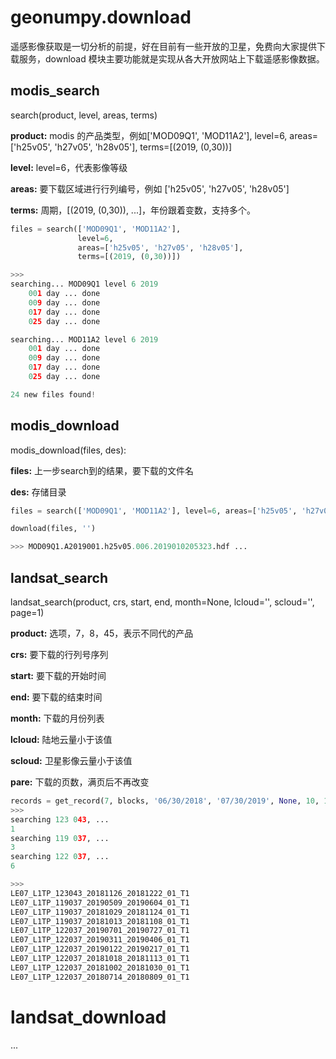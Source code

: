 # geonumpy.download

遥感影像获取是一切分析的前提，好在目前有一些开放的卫星，免费向大家提供下载服务，download 模块主要功能就是实现从各大开放网站上下载遥感影像数据。



## modis_search

search(product, level, areas, terms)

**product:** modis 的产品类型，例如['MOD09Q1', 'MOD11A2'], level=6, areas=['h25v05', 'h27v05', 'h28v05'], terms=[(2019, (0,30))]

**level:**  level=6，代表影像等级

**areas:** 要下载区域进行行列编号，例如 ['h25v05', 'h27v05', 'h28v05']

**terms:** 周期，[(2019, (0,30)), ...]，年份跟着变数，支持多个。

```python
files = search(['MOD09Q1', 'MOD11A2'], 
               level=6, 
               areas=['h25v05', 'h27v05', 'h28v05'], 
               terms=[(2019, (0,30))])

>>>
searching... MOD09Q1 level 6 2019
	001 day ... done
	009 day ... done
	017 day ... done
	025 day ... done

searching... MOD11A2 level 6 2019
	001 day ... done
	009 day ... done
	017 day ... done
	025 day ... done

24 new files found!
```



## modis_download

modis_download(files, des):

**files:** 上一步search到的结果，要下载的文件名

**des:** 存储目录

```python
files = search(['MOD09Q1', 'MOD11A2'], level=6, areas=['h25v05', 'h27v05', 'h28v05'], terms=[(2019, (0,30))])

download(files, '')

>>> MOD09Q1.A2019001.h25v05.006.2019010205323.hdf ... 
```



## landsat_search

landsat_search(product, crs, start, end, month=None, lcloud='', scloud='', page=1)

**product:** 选项，7，8，45，表示不同代的产品

**crs:** 要下载的行列号序列

**start:** 要下载的开始时间

**end:** 要下载的结束时间

**month:** 下载的月份列表

**lcloud:** 陆地云量小于该值

**scloud:** 卫星影像云量小于该值

**pare:** 下载的页数，满页后不再改变

```python
records = get_record(7, blocks, '06/30/2018', '07/30/2019', None, 10, 10, 1)
>>>
searching 123 043, ...
1
searching 119 037, ...
3
searching 122 037, ...
6

>>>
LE07_L1TP_123043_20181126_20181222_01_T1
LE07_L1TP_119037_20190509_20190604_01_T1
LE07_L1TP_119037_20181029_20181124_01_T1
LE07_L1TP_119037_20181013_20181108_01_T1
LE07_L1TP_122037_20190701_20190727_01_T1
LE07_L1TP_122037_20190311_20190406_01_T1
LE07_L1TP_122037_20190122_20190217_01_T1
LE07_L1TP_122037_20181018_20181113_01_T1
LE07_L1TP_122037_20181002_20181030_01_T1
LE07_L1TP_122037_20180714_20180809_01_T1
```



# landsat_download

...